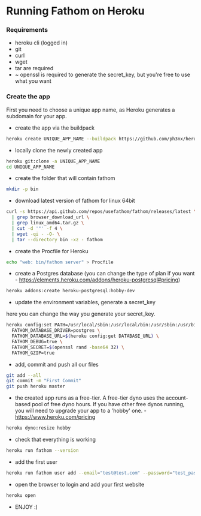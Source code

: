 # Running Fathom on Heroku

### Requirements

* heroku cli (logged in)
* git
* curl
* wget
* tar are required
* ~ openssl is required to generate the secret_key, but you're free to use what you want

### Create the app

First you need to choose a unique app name, as Heroku generates a subdomain for your app.

* create the app via the buildpack

```bash
heroku create UNIQUE_APP_NAME --buildpack https://github.com/ph3nx/heroku-binary-buildpack.git
```

* locally clone the newly created app

```bash
heroku git:clone -a UNIQUE_APP_NAME
cd UNIQUE_APP_NAME
```

* create the folder that will contain fathom

```bash
mkdir -p bin
```

* download latest version of fathom for linux 64bit

```bash
curl -s https://api.github.com/repos/usefathom/fathom/releases/latest \
  | grep browser_download_url \
  | grep linux_amd64.tar.gz \
  | cut -d '"' -f 4 \
  | wget -qi - -O- \
  | tar --directory bin -xz - fathom
```

* create the Procfile for Heroku

```bash
echo "web: bin/fathom server" > Procfile
```

* create a Postgres database (you can change the type of plan if you want - https://elements.heroku.com/addons/heroku-postgresql#pricing)

```bash
heroku addons:create heroku-postgresql:hobby-dev
```

* update the environment variables, generate a secret_key

here you can change the way you generate your secret_key.

```bash
heroku config:set PATH=/usr/local/sbin:/usr/local/bin:/usr/sbin:/usr/bin:/sbin:/bin:/app/bin \
  FATHOM_DATABASE_DRIVER=postgres \
  FATHOM_DATABASE_URL=$(heroku config:get DATABASE_URL) \
  FATHOM_DEBUG=true \
  FATHOM_SECRET=$(openssl rand -base64 32) \
  FATHOM_GZIP=true
```

* add, commit and push all our files

```bash
git add --all
git commit -m "First Commit"
git push heroku master
```

* the created app runs as a free-tier. A free-tier dyno uses the account-based pool
of free dyno hours. If you have other free dynos running, you will need to upgrade your app to a 'hobby' one. - https://www.heroku.com/pricing

```bash
heroku dyno:resize hobby
```

* check that everything is working

```bash
heroku run fathom --version
```

* add the first user

```bash
heroku run fathom user add --email="test@test.com" --password="test_password"
```

* open the browser to login and add your first website

```bash
heroku open
```

* ENJOY :)
